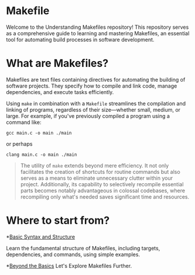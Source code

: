 # Makefile

Welcome to the Understanding Makefiles repository! This repository serves as a comprehensive guide to learning and mastering Makefiles, an essential tool for automating build processes in software development.

# What are Makefiles?
Makefiles are text files containing directives for automating the building of software projects. They specify how to compile and link code, manage dependencies, and execute tasks efficiently.

Using `make` in combination with a `Makefile` streamlines the compilation and linking of programs, regardless of their size—whether small, medium, or large. For example, if you've previously compiled a program using a command like:


`gcc main.c -o main ./main`


or perhaps


`clang main.c -o main ./main`


> The utility of `make` extends beyond mere efficiency. It not only facilitates the creation of shortcuts for routine commands but also serves as a means to eliminate unnecessary clutter within your project. Additionally, its capability to selectively recompile essential parts becomes notably advantageous in colossal codebases, where recompiling only what's needed saves significant time and resources.

# Where to start from?
*[Basic Syntax and Structure](basic_syntax.md#basic-syntax-and-structure)

Learn the fundamental structure of Makefiles, including targets, dependencies, and commands, using simple examples.

*[Beyond the Basics](beyond_basics.md#beyond-basics)
Let's Explore Makefiles Further.